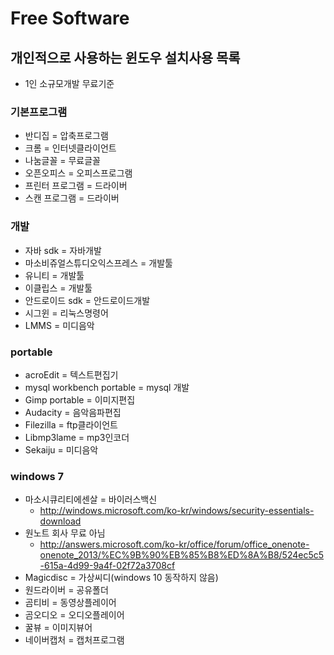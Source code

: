 # Free Software

<!--
description = 조금 오래된 자료
tag = it, pc, free software
-->

## 개인적으로 사용하는 윈도우 설치사용 목록

- 1인 소규모개발 무료기준

### 기본프로그램

- 반디집 = 압축프로그램
- 크롬 = 인터넷클라이언트
- 나눔글꼴 = 무료글꼴
- 오픈오피스 = 오피스프로그램
- 프린터 프로그램 = 드라이버
- 스캔 프로그램 = 드라이버

### 개발

- 자바 sdk = 자바개발
- 마소비쥬얼스튜디오익스프레스 = 개발툴
- 유니티 = 개발툴
- 이클립스 = 개발툴
- 안드로이드 sdk = 안드로이드개발
- 시그윈 = 리눅스명령어
- LMMS = 미디음악

### portable

- acroEdit = 텍스트편집기
- mysql workbench portable = mysql 개발
- Gimp portable = 이미지편집
- Audacity = 음악음파편집
- Filezilla = ftp클라이언트
- Libmp3lame = mp3인코더
- Sekaiju = 미디음악

### windows 7

- 마소시큐리티에센살 = 바이러스백신
    * http://windows.microsoft.com/ko-kr/windows/security-essentials-download
- 원노트 회사 무료 아님
    * http://answers.microsoft.com/ko-kr/office/forum/office_onenote-onenote_2013/%EC%9B%90%EB%85%B8%ED%8A%B8/524ec5c5-615a-4d99-9a4f-02f72a3708cf
- Magicdisc = 가상씨디(windows 10 동작하지 않음)
- 원드라이버 = 공유폴더
- 곰티비 = 동영상플레이어
- 곰오디오 = 오디오플레이어
- 꿀뷰 = 이미지뷰어
- 네이버캡처 = 캡처프로그램
